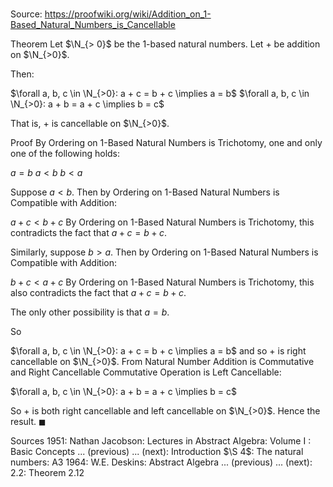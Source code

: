 # 

Source: https://proofwiki.org/wiki/Addition_on_1-Based_Natural_Numbers_is_Cancellable

Theorem
Let $\N_{> 0}$ be the $1$-based natural numbers.
Let $+$ be addition on $\N_{>0}$.

Then:

$\forall a, b, c \in \N_{>0}: a + c = b + c \implies a = b$
$\forall a, b, c \in \N_{>0}: a + b = a + c \implies b = c$

That is, $+$ is cancellable on $\N_{>0}$.


Proof
By Ordering on $1$-Based Natural Numbers is Trichotomy, one and only one of the following holds:

$a = b$
$a < b$
$b < a$

Suppose $a < b$.
Then by Ordering on $1$-Based Natural Numbers is Compatible with Addition:

$a + c < b + c$
By Ordering on $1$-Based Natural Numbers is Trichotomy, this contradicts the fact that $a + c = b + c$.

Similarly, suppose $b > a$.
Then by Ordering on $1$-Based Natural Numbers is Compatible with Addition:

$b + c < a + c$
By Ordering on $1$-Based Natural Numbers is Trichotomy, this also contradicts the fact that $a + c = b + c$.

The only other possibility is that $a = b$.

So 

$\forall a, b, c \in \N_{>0}: a + c = b + c \implies a = b$
and so $+$ is right cancellable on $\N_{>0}$.
From Natural Number Addition is Commutative and Right Cancellable Commutative Operation is Left Cancellable:

$\forall a, b, c \in \N_{>0}: a + b = a + c \implies b = c$

So $+$ is both right cancellable and left cancellable on $\N_{>0}$.
Hence the result.
$\blacksquare$


Sources
1951: Nathan Jacobson: Lectures in Abstract Algebra: Volume $\text { I }$: Basic Concepts ... (previous) ... (next): Introduction $\S 4$: The natural numbers: $\text{A} 3$
1964: W.E. Deskins: Abstract Algebra ... (previous) ... (next): $2.2$: Theorem $2.12$




